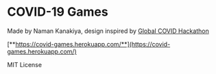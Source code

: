 # COVID-19 Games

Made by Naman Kanakiya, design inspired by [Global COVID Hackathon](https://github.com/hackclub/globalcovid)

[**https://covid-games.herokuapp.com/**](https://covid-games.herokuapp.com/)

MIT License

